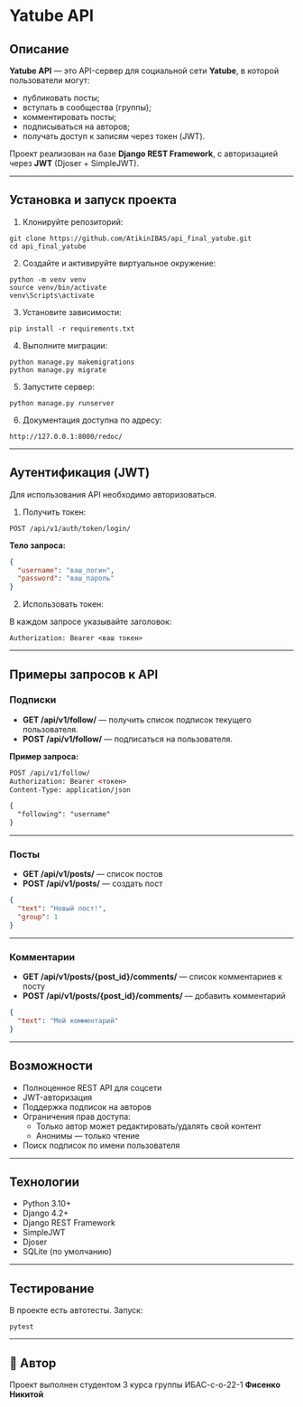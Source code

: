 
# Yatube API

## Описание

**Yatube API** — это API-сервер для социальной сети **Yatube**, в которой пользователи могут:
- публиковать посты;
- вступать в сообщества (группы);
- комментировать посты;
- подписываться на авторов;
- получать доступ к записям через токен (JWT).

Проект реализован на базе **Django REST Framework**, с авторизацией через **JWT** (Djoser + SimpleJWT).

---

## Установка и запуск проекта

1. Клонируйте репозиторий:

```commandline
git clone https://github.com/AtikinIBAS/api_final_yatube.git
cd api_final_yatube
```

2. Создайте и активируйте виртуальное окружение:

```commandline
python -m venv venv
source venv/bin/activate        
venv\Scripts\activate           
```

3. Установите зависимости:

```commandline
pip install -r requirements.txt
```

4. Выполните миграции:

```commandline
python manage.py makemigrations
python manage.py migrate
```

5. Запустите сервер:

```commandline
python manage.py runserver
```

6. Документация доступна по адресу:

```
http://127.0.0.1:8000/redoc/
```

---

## Аутентификация (JWT)

Для использования API необходимо авторизоваться.

1. Получить токен:

```commandline
POST /api/v1/auth/token/login/
```

**Тело запроса:**
```json
{
  "username": "ваш_логин",
  "password": "ваш_пароль"
}
```

2. Использовать токен:

В каждом запросе указывайте заголовок:

```
Authorization: Bearer <ваш токен>
```

---

## Примеры запросов к API

### Подписки

- **GET /api/v1/follow/** — получить список подписок текущего пользователя.
- **POST /api/v1/follow/** — подписаться на пользователя.

**Пример запроса:**

```html
POST /api/v1/follow/
Authorization: Bearer <токен>
Content-Type: application/json

{
  "following": "username"
}
```

---

### Посты

- **GET /api/v1/posts/** — список постов
- **POST /api/v1/posts/** — создать пост

```json
{
  "text": "Новый пост!",
  "group": 1
}
```

---

### Комментарии

- **GET /api/v1/posts/{post_id}/comments/** — список комментариев к посту
- **POST /api/v1/posts/{post_id}/comments/** — добавить комментарий

```json
{
  "text": "Мой комментарий"
}
```

---

## Возможности

- Полноценное REST API для соцсети
- JWT-авторизация
- Поддержка подписок на авторов
- Ограничения прав доступа:
  - Только автор может редактировать/удалять свой контент
  - Анонимы — только чтение
- Поиск подписок по имени пользователя

---

## Технологии

- Python 3.10+
- Django 4.2+
- Django REST Framework
- SimpleJWT
- Djoser
- SQLite (по умолчанию)

---

## Тестирование

В проекте есть автотесты. Запуск:

```commandline
pytest
```

---

## 📎 Автор

Проект выполнен студентом 3 курса группы ИБАС-с-о-22-1 **Фисенко Никитой**

